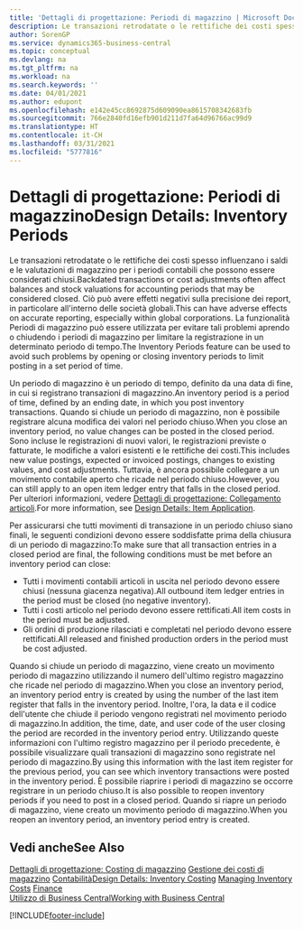 ```yaml
---
title: 'Dettagli di progettazione: Periodi di magazzino | Microsoft Docs'
description: Le transazioni retrodatate o le rettifiche dei costi spesso influenzano i saldi e le valutazioni di magazzino per i periodi contabili che possono essere considerati chiusi. Ciò può avere effetti negativi sulla precisione dei report, in particolare all'interno delle società globali. La funzionalità Periodi di magazzino può essere utilizzata per evitare tali problemi aprendo o chiudendo i periodi di magazzino per limitare la registrazione in un determinato periodo di tempo.
author: SorenGP
ms.service: dynamics365-business-central
ms.topic: conceptual
ms.devlang: na
ms.tgt_pltfrm: na
ms.workload: na
ms.search.keywords: ''
ms.date: 04/01/2021
ms.author: edupont
ms.openlocfilehash: e142e45cc8692875d609090ea8615708342683fb
ms.sourcegitcommit: 766e2840fd16efb901d211d7fa64d96766ac99d9
ms.translationtype: HT
ms.contentlocale: it-CH
ms.lasthandoff: 03/31/2021
ms.locfileid: "5777816"
---
```

# <a name="design-details-inventory-periods"></a><span data-ttu-id="27964-105">Dettagli di progettazione: Periodi di magazzino</span><span class="sxs-lookup"><span data-stu-id="27964-105">Design Details: Inventory Periods</span></span>
<span data-ttu-id="27964-106">Le transazioni retrodatate o le rettifiche dei costi spesso influenzano i saldi e le valutazioni di magazzino per i periodi contabili che possono essere considerati chiusi.</span><span class="sxs-lookup"><span data-stu-id="27964-106">Backdated transactions or cost adjustments often affect balances and stock valuations for accounting periods that may be considered closed.</span></span> <span data-ttu-id="27964-107">Ciò può avere effetti negativi sulla precisione dei report, in particolare all'interno delle società globali.</span><span class="sxs-lookup"><span data-stu-id="27964-107">This can have adverse effects on accurate reporting, especially within global corporations.</span></span> <span data-ttu-id="27964-108">La funzionalità Periodi di magazzino può essere utilizzata per evitare tali problemi aprendo o chiudendo i periodi di magazzino per limitare la registrazione in un determinato periodo di tempo.</span><span class="sxs-lookup"><span data-stu-id="27964-108">The Inventory Periods feature can be used to avoid such problems by opening or closing inventory periods to limit posting in a set period of time.</span></span>  

 <span data-ttu-id="27964-109">Un periodo di magazzino è un periodo di tempo, definito da una data di fine, in cui si registrano transazioni di magazzino.</span><span class="sxs-lookup"><span data-stu-id="27964-109">An inventory period is a period of time, defined by an ending date, in which you post inventory transactions.</span></span> <span data-ttu-id="27964-110">Quando si chiude un periodo di magazzino, non è possibile registrare alcuna modifica dei valori nel periodo chiuso.</span><span class="sxs-lookup"><span data-stu-id="27964-110">When you close an inventory period, no value changes can be posted in the closed period.</span></span> <span data-ttu-id="27964-111">Sono incluse le registrazioni di nuovi valori, le registrazioni previste o fatturate, le modifiche a valori esistenti e le rettifiche dei costi.</span><span class="sxs-lookup"><span data-stu-id="27964-111">This includes new value postings, expected or invoiced postings, changes to existing values, and cost adjustments.</span></span> <span data-ttu-id="27964-112">Tuttavia, è ancora possibile collegare a un movimento contabile aperto che ricade nel periodo chiuso.</span><span class="sxs-lookup"><span data-stu-id="27964-112">However, you can still apply to an open item ledger entry that falls in the closed period.</span></span> <span data-ttu-id="27964-113">Per ulteriori informazioni, vedere [Dettagli di progettazione: Collegamento articoli](design-details-item-application.md).</span><span class="sxs-lookup"><span data-stu-id="27964-113">For more information, see [Design Details: Item Application](design-details-item-application.md).</span></span>  

 <span data-ttu-id="27964-114">Per assicurarsi che tutti movimenti di transazione in un periodo chiuso siano finali, le seguenti condizioni devono essere soddisfatte prima della chiusura di un periodo di magazzino:</span><span class="sxs-lookup"><span data-stu-id="27964-114">To make sure that all transaction entries in a closed period are final, the following conditions must be met before an inventory period can close:</span></span>  

-   <span data-ttu-id="27964-115">Tutti i movimenti contabili articoli in uscita nel periodo devono essere chiusi (nessuna giacenza negativa).</span><span class="sxs-lookup"><span data-stu-id="27964-115">All outbound item ledger entries in the period must be closed (no negative inventory).</span></span>  
-   <span data-ttu-id="27964-116">Tutti i costi articolo nel periodo devono essere rettificati.</span><span class="sxs-lookup"><span data-stu-id="27964-116">All item costs in the period must be adjusted.</span></span>  
-   <span data-ttu-id="27964-117">Gli ordini di produzione rilasciati e completati nel periodo devono essere rettificati.</span><span class="sxs-lookup"><span data-stu-id="27964-117">All released and finished production orders in the period must be cost adjusted.</span></span>  

 <span data-ttu-id="27964-118">Quando si chiude un periodo di magazzino, viene creato un movimento periodo di magazzino utilizzando il numero dell'ultimo registro magazzino che ricade nel periodo di magazzino.</span><span class="sxs-lookup"><span data-stu-id="27964-118">When you close an inventory period, an inventory period entry is created by using the number of the last item register that falls in the inventory period.</span></span> <span data-ttu-id="27964-119">Inoltre, l'ora, la data e il codice dell'utente che chiude il periodo vengono registrati nel movimento periodo di magazzino.</span><span class="sxs-lookup"><span data-stu-id="27964-119">In addition, the time, date, and user code of the user closing the period are recorded in the inventory period entry.</span></span> <span data-ttu-id="27964-120">Utilizzando queste informazioni con l'ultimo registro magazzino per il periodo precedente, è possibile visualizzare quali transazioni di magazzino sono registrate nel periodo di magazzino.</span><span class="sxs-lookup"><span data-stu-id="27964-120">By using this information with the last item register for the previous period, you can see which inventory transactions were posted in the inventory period.</span></span> <span data-ttu-id="27964-121">È possibile riaprire i periodi di magazzino se occorre registrare in un periodo chiuso.</span><span class="sxs-lookup"><span data-stu-id="27964-121">It is also possible to reopen inventory periods if you need to post in a closed period.</span></span> <span data-ttu-id="27964-122">Quando si riapre un periodo di magazzino, viene creato un movimento periodo di magazzino.</span><span class="sxs-lookup"><span data-stu-id="27964-122">When you reopen an inventory period, an inventory period entry is created.</span></span>  

## <a name="see-also"></a><span data-ttu-id="27964-123">Vedi anche</span><span class="sxs-lookup"><span data-stu-id="27964-123">See Also</span></span>  
 <span data-ttu-id="27964-124">[Dettagli di progettazione: Costing di magazzino](design-details-inventory-costing.md) [Gestione dei costi di magazzino](finance-manage-inventory-costs.md) [Contabilità](finance.md)</span><span class="sxs-lookup"><span data-stu-id="27964-124">[Design Details: Inventory Costing](design-details-inventory-costing.md) [Managing Inventory Costs](finance-manage-inventory-costs.md) [Finance](finance.md)</span></span>  
 [<span data-ttu-id="27964-125">Utilizzo di Business Central</span><span class="sxs-lookup"><span data-stu-id="27964-125">Working with Business Central</span></span>](ui-work-product.md)


[!INCLUDE[footer-include](includes/footer-banner.md)]